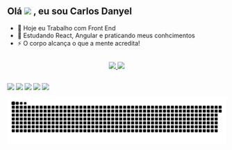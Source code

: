 ## Olá <img src="https://raw.githubusercontent.com/kaueMarques/kaueMarques/master/hi.gif" width="30px"> , eu sou Carlos Danyel

- 🔭 Hoje eu Trabalho com Front End
- 🌱 Estudando React, Angular e praticando meus conhcimentos 
- ⚡ O corpo alcança o que a mente acredita!
##
<div align="center">
  <a href="https://github.com/CarlosDanyel">
  <img height="180em" src="https://github-readme-stats.vercel.app/api?username=CarlosDanyel&show_icons=true&theme=dark&include_all_commits=true&count_private=true"/>
  <img height="180em" src="https://github-readme-stats.vercel.app/api/top-langs/?username=CarlosDanyel&layout=compact&langs_count=7&theme=dark"/>
</div>
  
 ## 
##
  
  <div> 
  <a href="https://www.instagram.com/_danyelzs/" target="_blank"><img src="https://img.shields.io/badge/-Instagram-%23E4405F?style=for-the-badge&logo=instagram&logoColor=white" target="_blank"></a>
 	<a href="https://https://www.twitch.tv/ocarlota" target="_blank"><img src="https://img.shields.io/badge/Twitch-9146FF?style=for-the-badge&logo=twitch&logoColor=white" target="_blank"></a>
 <a href="https://discord.gg/4y7KYApe" target="_blank"><img src="https://img.shields.io/badge/Discord-7289DA?style=for-the-badge&logo=discord&logoColor=white" target="_blank"></a> 
  <a href = "https://www.google.com.br"><img src="https://img.shields.io/badge/-Gmail-%23333?style=for-the-badge&logo=gmail&logoColor=white" target="_blank"></a>
  <a href="https://www.linkedin.com/in/carlos-danyel-silva-teixeira-7b2a11210/" target="_blank"><img src="https://img.shields.io/badge/-LinkedIn-%230077B5?style=for-the-badge&logo=linkedin&logoColor=white" target="_blank"></a>
 
  ![Snake animation](https://github.com/CarlosDanyel/CarlosDanyel/blob/output/github-contribution-grid-snake.svg)    
 
</div>

